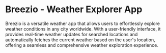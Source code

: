 # Breezio - Weather Explorer App

Breezio is a versatile weather app that allows users to effortlessly explore weather conditions in any city worldwide. With a user-friendly interface, it provides real-time weather updates for searched locations and automatically fetches the current weather based on the user's location, offering a seamless and comprehensive weather exploration experience.
